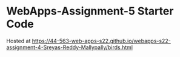 # WebApps-Assignment-5 Starter Code
Hosted at  https://44-563-web-apps-s22.github.io/webapps-s22-assignment-4-Sreyas-Reddy-Mallypally/birds.html
